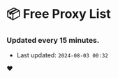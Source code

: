 # :package: Free Proxy List
### Updated every 15 minutes.

- Last updated: `2024-08-03 00:32`

:heart:
